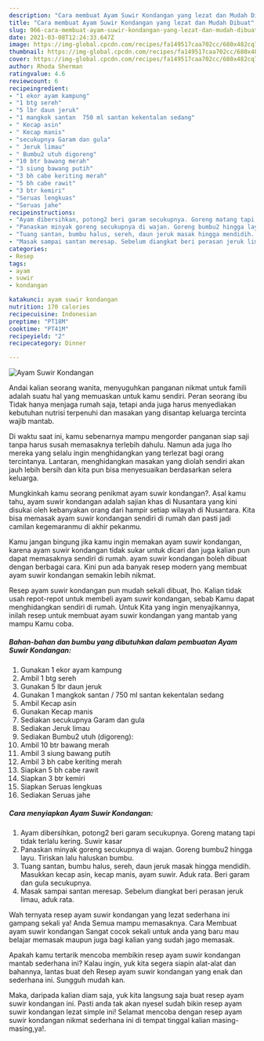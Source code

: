 ```yaml
---
description: "Cara membuat Ayam Suwir Kondangan yang lezat dan Mudah Dibuat"
title: "Cara membuat Ayam Suwir Kondangan yang lezat dan Mudah Dibuat"
slug: 966-cara-membuat-ayam-suwir-kondangan-yang-lezat-dan-mudah-dibuat
date: 2021-03-08T12:24:33.647Z
image: https://img-global.cpcdn.com/recipes/fa149517caa702cc/680x482cq70/ayam-suwir-kondangan-foto-resep-utama.jpg
thumbnail: https://img-global.cpcdn.com/recipes/fa149517caa702cc/680x482cq70/ayam-suwir-kondangan-foto-resep-utama.jpg
cover: https://img-global.cpcdn.com/recipes/fa149517caa702cc/680x482cq70/ayam-suwir-kondangan-foto-resep-utama.jpg
author: Rhoda Sherman
ratingvalue: 4.6
reviewcount: 6
recipeingredient:
- "1 ekor ayam kampung"
- "1 btg sereh"
- "5 lbr daun jeruk"
- "1 mangkok santan  750 ml santan kekentalan sedang"
- " Kecap asin"
- " Kecap manis"
- "secukupnya Garam dan gula"
- " Jeruk limau"
- " Bumbu2 utuh digoreng"
- "10 btr bawang merah"
- "3 siung bawang putih"
- "3 bh cabe keriting merah"
- "5 bh cabe rawit"
- "3 btr kemiri"
- "Seruas lengkuas"
- "Seruas jahe"
recipeinstructions:
- "Ayam dibersihkan, potong2 beri garam secukupnya. Goreng matang tapi tidak terlalu kering. Suwir kasar"
- "Panaskan minyak goreng secukupnya di wajan. Goreng bumbu2 hingga layu. Tiriskan lalu haluskan bumbu."
- "Tuang santan, bumbu halus, sereh, daun jeruk masak hingga mendidih. Masukkan kecap asin, kecap manis, ayam suwir. Aduk rata. Beri garam dan gula secukupnya."
- "Masak sampai santan meresap. Sebelum diangkat beri perasan jeruk limau, aduk rata."
categories:
- Resep
tags:
- ayam
- suwir
- kondangan

katakunci: ayam suwir kondangan 
nutrition: 170 calories
recipecuisine: Indonesian
preptime: "PT18M"
cooktime: "PT41M"
recipeyield: "2"
recipecategory: Dinner

---
```



![Ayam Suwir Kondangan](https://img-global.cpcdn.com/recipes/fa149517caa702cc/680x482cq70/ayam-suwir-kondangan-foto-resep-utama.jpg)

Andai kalian seorang wanita, menyuguhkan panganan nikmat untuk famili adalah suatu hal yang memuaskan untuk kamu sendiri. Peran seorang ibu Tidak hanya menjaga rumah saja, tetapi anda juga harus menyediakan kebutuhan nutrisi terpenuhi dan masakan yang disantap keluarga tercinta wajib mantab.

Di waktu  saat ini, kamu sebenarnya mampu mengorder panganan siap saji tanpa harus susah memasaknya terlebih dahulu. Namun ada juga lho mereka yang selalu ingin menghidangkan yang terlezat bagi orang tercintanya. Lantaran, menghidangkan masakan yang diolah sendiri akan jauh lebih bersih dan kita pun bisa menyesuaikan berdasarkan selera keluarga. 



Mungkinkah kamu seorang penikmat ayam suwir kondangan?. Asal kamu tahu, ayam suwir kondangan adalah sajian khas di Nusantara yang kini disukai oleh kebanyakan orang dari hampir setiap wilayah di Nusantara. Kita bisa memasak ayam suwir kondangan sendiri di rumah dan pasti jadi camilan kegemaranmu di akhir pekanmu.

Kamu jangan bingung jika kamu ingin memakan ayam suwir kondangan, karena ayam suwir kondangan tidak sukar untuk dicari dan juga kalian pun dapat memasaknya sendiri di rumah. ayam suwir kondangan boleh dibuat dengan berbagai cara. Kini pun ada banyak resep modern yang membuat ayam suwir kondangan semakin lebih nikmat.

Resep ayam suwir kondangan pun mudah sekali dibuat, lho. Kalian tidak usah repot-repot untuk membeli ayam suwir kondangan, sebab Kamu dapat menghidangkan sendiri di rumah. Untuk Kita yang ingin menyajikannya, inilah resep untuk membuat ayam suwir kondangan yang mantab yang mampu Kamu coba.

<!--inarticleads1-->

##### Bahan-bahan dan bumbu yang dibutuhkan dalam pembuatan Ayam Suwir Kondangan:

1. Gunakan 1 ekor ayam kampung
1. Ambil 1 btg sereh
1. Gunakan 5 lbr daun jeruk
1. Gunakan 1 mangkok santan / 750 ml santan kekentalan sedang
1. Ambil  Kecap asin
1. Gunakan  Kecap manis
1. Sediakan secukupnya Garam dan gula
1. Sediakan  Jeruk limau
1. Sediakan  Bumbu2 utuh (digoreng):
1. Ambil 10 btr bawang merah
1. Ambil 3 siung bawang putih
1. Ambil 3 bh cabe keriting merah
1. Siapkan 5 bh cabe rawit
1. Siapkan 3 btr kemiri
1. Siapkan Seruas lengkuas
1. Sediakan Seruas jahe




<!--inarticleads2-->

##### Cara menyiapkan Ayam Suwir Kondangan:

1. Ayam dibersihkan, potong2 beri garam secukupnya. Goreng matang tapi tidak terlalu kering. Suwir kasar
1. Panaskan minyak goreng secukupnya di wajan. Goreng bumbu2 hingga layu. Tiriskan lalu haluskan bumbu.
1. Tuang santan, bumbu halus, sereh, daun jeruk masak hingga mendidih. Masukkan kecap asin, kecap manis, ayam suwir. Aduk rata. Beri garam dan gula secukupnya.
1. Masak sampai santan meresap. Sebelum diangkat beri perasan jeruk limau, aduk rata.




Wah ternyata resep ayam suwir kondangan yang lezat sederhana ini gampang sekali ya! Anda Semua mampu memasaknya. Cara Membuat ayam suwir kondangan Sangat cocok sekali untuk anda yang baru mau belajar memasak maupun juga bagi kalian yang sudah jago memasak.

Apakah kamu tertarik mencoba membikin resep ayam suwir kondangan mantab sederhana ini? Kalau ingin, yuk kita segera siapin alat-alat dan bahannya, lantas buat deh Resep ayam suwir kondangan yang enak dan sederhana ini. Sungguh mudah kan. 

Maka, daripada kalian diam saja, yuk kita langsung saja buat resep ayam suwir kondangan ini. Pasti anda tak akan nyesel sudah bikin resep ayam suwir kondangan lezat simple ini! Selamat mencoba dengan resep ayam suwir kondangan nikmat sederhana ini di tempat tinggal kalian masing-masing,ya!.


